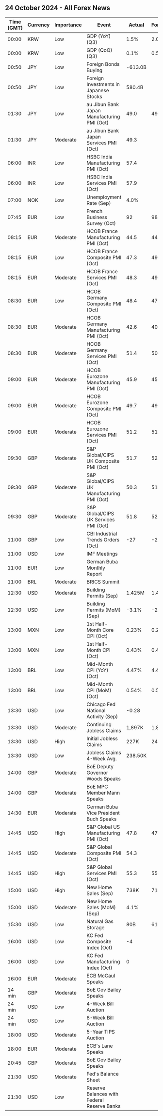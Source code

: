 ## 24 October 2024 - All Forex News

| Time (GMT) | Currency | Importance | Event | Actual | Forecast | Previous |
|------|----------|------------|-------|--------|----------|----------|
| 00:00 | KRW | Low | GDP (YoY) (Q3) | 1.5% | 2.0% | 2.3% |
| 00:00 | KRW | Low | GDP (QoQ) (Q3) | 0.1% | 0.5% | -0.2% |
| 00:50 | JPY | Low | Foreign Bonds Buying | -613.0B |  | -358.6B |
| 00:50 | JPY | Low | Foreign Investments in Japanese Stocks | 580.4B |  | 972.6B |
| 01:30 | JPY | Low | au Jibun Bank Japan Manufacturing PMI (Oct) | 49.0 | 49.9 | 49.7 |
| 01:30 | JPY | Moderate | au Jibun Bank Japan Services PMI (Oct) | 49.3 |  | 53.1 |
| 06:00 | INR | Low | HSBC India Manufacturing PMI (Oct) | 57.4 |  | 56.5 |
| 06:00 | INR | Low | HSBC India Services PMI (Oct) | 57.9 |  | 57.7 |
| 07:00 | NOK | Low | Unemployment Rate (Sep) | 4.0% |  | 4.0% |
| 07:45 | EUR | Low | French Business Survey (Oct) | 92 | 98 | 99 |
| 08:15 | EUR | Moderate | HCOB France Manufacturing PMI (Oct) | 44.5 | 44.9 | 44.6 |
| 08:15 | EUR | Low | HCOB France Composite PMI (Oct) | 47.3 | 49.0 | 48.6 |
| 08:15 | EUR | Moderate | HCOB France Services PMI (Oct) | 48.3 | 49.8 | 49.6 |
| 08:30 | EUR | Low | HCOB Germany Composite PMI (Oct) | 48.4 | 47.6 | 47.5 |
| 08:30 | EUR | Moderate | HCOB Germany Manufacturing PMI (Oct) | 42.6 | 40.7 | 40.6 |
| 08:30 | EUR | Moderate | HCOB Germany Services PMI (Oct) | 51.4 | 50.6 | 50.6 |
| 09:00 | EUR | Moderate | HCOB Eurozone Manufacturing PMI (Oct) | 45.9 | 45.1 | 45.0 |
| 09:00 | EUR | Moderate | HCOB Eurozone Composite PMI (Oct) | 49.7 | 49.8 | 49.6 |
| 09:00 | EUR | Moderate | HCOB Eurozone Services PMI (Oct) | 51.2 | 51.5 | 51.4 |
| 09:30 | GBP | Moderate | S&P Global/CIPS UK Composite PMI (Oct) | 51.7 | 52.6 | 52.6 |
| 09:30 | GBP | Moderate | S&P Global/CIPS UK Manufacturing PMI (Oct) | 50.3 | 51.5 | 51.5 |
| 09:30 | GBP | Moderate | S&P Global/CIPS UK Services PMI (Oct) | 51.8 | 52.3 | 52.4 |
| 11:00 | GBP | Low | CBI Industrial Trends Orders (Oct) | -27 | -28 | -35 |
| 11:00 | USD | Low | IMF Meetings |  |  |  |
| 11:00 | EUR | Low | German Buba Monthly Report |  |  |  |
| 11:00 | BRL | Moderate | BRICS Summit |  |  |  |
| 12:30 | USD | Moderate | Building Permits (Sep) | 1.425M | 1.428M | 1.470M |
| 12:30 | USD | Low | Building Permits (MoM) (Sep) | -3.1% | -2.9% | 4.6% |
| 13:00 | MXN | Low | 1st Half-Month Core CPI (Oct) | 0.23% | 0.20% | 0.21% |
| 13:00 | MXN | Low | 1st Half-Month CPI (Oct) | 0.43% | 0.40% | 0.09% |
| 13:00 | BRL | Low | Mid-Month CPI (YoY) (Oct) | 4.47% | 4.43% | 4.12% |
| 13:00 | BRL | Low | Mid-Month CPI (MoM) (Oct) | 0.54% | 0.50% | 0.13% |
| 13:30 | USD | Low | Chicago Fed National Activity (Sep) | -0.28 |  | -0.01 |
| 13:30 | USD | Moderate | Continuing Jobless Claims | 1,897K | 1,880K | 1,869K |
| 13:30 | USD | High | Initial Jobless Claims | 227K | 243K | 242K |
| 13:30 | USD | Low | Jobless Claims 4-Week Avg. | 238.50K |  | 236.50K |
| 14:00 | GBP | Moderate | BoE Deputy Governor Woods Speaks |  |  |  |
| 14:00 | GBP | Moderate | BoE MPC Member Mann Speaks |  |  |  |
| 14:30 | EUR | Moderate | German Buba Vice President Buch Speaks |  |  |  |
| 14:45 | USD | High | S&P Global US Manufacturing PMI (Oct) | 47.8 | 47.5 | 47.3 |
| 14:45 | USD | Moderate | S&P Global Composite PMI (Oct) | 54.3 |  | 54.0 |
| 14:45 | USD | High | S&P Global Services PMI (Oct) | 55.3 | 55.0 | 55.2 |
| 15:00 | USD | High | New Home Sales (Sep) | 738K | 719K | 709K |
| 15:00 | USD | Moderate | New Home Sales (MoM) (Sep) | 4.1% |  | -2.3% |
| 15:30 | USD | Low | Natural Gas Storage | 80B | 61B | 76B |
| 16:00 | USD | Low | KC Fed Composite Index (Oct) | -4 |  | -8 |
| 16:00 | USD | Low | KC Fed Manufacturing Index (Oct) | 0 |  | -18 |
| 16:00 | EUR | Moderate | ECB McCaul Speaks |  |  |  |
| 14 min | GBP | Moderate | BoE Gov Bailey Speaks |  |  |  |
| 24 min | USD | Low | 4-Week Bill Auction |  |  | 4.700% |
| 24 min | USD | Low | 8-Week Bill Auction |  |  | 4.630% |
| 18:00 | USD | Moderate | 5-Year TIPS Auction |  |  | 2.050% |
| 18:00 | EUR | Moderate | ECB's Lane Speaks |  |  |  |
| 20:45 | GBP | Moderate | BoE Gov Bailey Speaks |  |  |  |
| 21:30 | USD | Moderate | Fed's Balance Sheet |  |  | 7,039B |
| 21:30 | USD | Low | Reserve Balances with Federal Reserve Banks |  |  | 3.229T |
